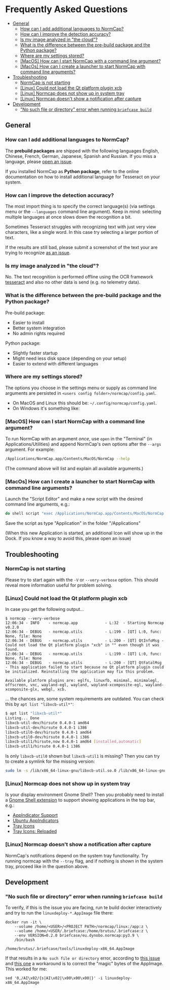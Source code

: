 # Frequently Asked Questions <!-- omit in toc -->

- [General](#general)
  - [How can I add additional languages to NormCap?](#how-can-i-add-additional-languages-to-normcap)
  - [How can I improve the detection accuracy?](#how-can-i-improve-the-detection-accuracy)
  - [Is my image analyzed in "the cloud"?](#is-my-image-analyzed-in-the-cloud)
  - [What is the difference between the pre-build package and the Python package?](#what-is-the-difference-between-the-pre-build-package-and-the-python-package)
  - [Where are my settings stored?](#where-are-my-settings-stored)
  - [\[MacOS\] How can I start NormCap with a command line argument?](#macos-how-can-i-start-normcap-with-a-command-line-argument)
  - [\[MacOs\] How can I create a launcher to start NormCap with command line arguments?](#macos-how-can-i-create-a-launcher-to-start-normcap-with-command-line-arguments)
- [Troubleshooting](#troubleshooting)
  - [NormCap is not starting](#normcap-is-not-starting)
  - [\[Linux\] Could not load the Qt platform plugin xcb](#linux-could-not-load-the-qt-platform-plugin-xcb)
  - [\[Linux\] Normcap does not show up in system tray](#linux-normcap-does-not-show-up-in-system-tray)
  - [\[Linux\] Normcap doesn't show a notification after capture](#linux-normcap-doesnt-show-a-notification-after-capture)
- [Development](#development)
  - ["No such file or directory" error when running `briefcase build`](#no-such-file-or-directory-error-when-running-briefcase-build)

## General

### How can I add additional languages to NormCap?

The **prebuild packages** are shipped with the following languages English, Chinese,
French, German, Japanese, Spanish and Russian. If you miss a language, please
[open an issue](https://github.com/dynobo/normcap/issues).

If you installed NormCap as **Python package**, refer to the online documentation on how
to install additional language for Tesseract on your system.

### How can I improve the detection accuracy?

The most import thing is to specify the correct language(s) (via settings menu or the
`--languages` command line argument). Keep in mind: selecting multiple languages at once
slows down the recognition a bit.

Sometimes Tesseract struggles with recognizing text with just very view characters, like
a single word. In this case try selecting a larger portion of text.

If the results are still bad, please submit a screenshot of the text your are trying to
recognize [as an issue](https://github.com/dynobo/normcap/issues).

### Is my image analyzed in "the cloud"?

No. The text recognition is performed offline using the OCR framework
[tesseract](https://github.com/tesseract-ocr/tesseract) and also no other data is send
(e.g. no telemetry data).

### What is the difference between the pre-build package and the Python package?

Pre-build package:

- Easier to install
- Better system integration
- No admin rights required

Python package:

- Slightly faster startup
- Might need less disk space (depending on your setup)
- Easier to extend with different languages

### Where are my settings stored?

The options you choose in the settings menu or supply as command line arguments are
persisted in `<users config folder>/normcap/config.yaml`.

- On MacOS and Linux this should be: `~/.config/normcap/config.yaml`.
- On Windows it's something like:

### \[MacOS\] How can I start NormCap with a command line argument?

To run NormCap with an argument _once_, use `open` in the "Terminal" (in
Applications/Utilities) and append NormCap's own options after the `--args` argument.
For example:

```sh
/Applications/NormCap.app/Contents/MacOS/NormCap --help
```

(The command above will list and explain all available arguments.)

### \[MacOs\] How can I create a launcher to start NormCap with command line arguments?

Launch the "Script Editor" and make a new script with the desired command line
arguments, e.g.:

```sh
do shell script "exec /Applications/NormCap.app/Contents/MacOS/NormCap --tray"s
```

Save the script as type "Application" in the folder "/Applications"

(When this new Application is started, an additional Icon will show up in the Dock. If
you know a way to avoid this, please open an issue)

## Troubleshooting

### NormCap is not starting

Please try to start again with the `-V` or `--very-verbose` option. This should reveal
more information useful for problem solving.

### \[Linux\] Could not load the Qt platform plugin xcb

In case you get the following output...

```
$ normcap --very-verbose
12:06:34 - INFO    - normcap.app            - L:32  - Starting Normcap v0.2.0
12:06:34 - DEBUG   - normcap.utils          - L:199 - [QT] L:0, func: None, file: None
12:06:34 - DEBUG   - normcap.utils          - L:200 - [QT] QtInfoMsg - Could not load the Qt platform plugin "xcb" in "" even though it was found.
12:06:34 - DEBUG   - normcap.utils          - L:199 - [QT] L:0, func: None, file: None
12:06:34 - DEBUG   - normcap.utils          - L:200 - [QT] QtFatalMsg - This application failed to start because no Qt platform plugin could be initialized. Reinstalling the application may fix this problem.

Available platform plugins are: eglfs, linuxfb, minimal, minimalegl, offscreen, vnc, wayland-egl, wayland, wayland-xcomposite-egl, wayland-xcomposite-glx, webgl, xcb.
```

... the chances are, some system requirements are outdated. You can check this by
`apt list "libxcb-util*"`:

```sh
$ apt list "libxcb-util*"
Listing... Done
libxcb-util-dev/hirsute 0.4.0-1 amd64
libxcb-util-dev/hirsute 0.4.0-1 i386
libxcb-util0-dev/hirsute 0.4.0-1 amd64
libxcb-util0-dev/hirsute 0.4.0-1 i386
libxcb-util1/hirsute,now 0.4.0-1 amd64 [installed,automatic]
libxcb-util1/hirsute 0.4.0-1 i386
```

Is only `libxcb-util0` shown but `libxcb-util1` is missing? Then you can try to create a
symlink for the missing version:

```sh
sudo ln -s /lib/x86_64-linux-gnu/libxcb-util.so.0 /lib/x86_64-linux-gnu/libxcb-util.so.1
```

### \[Linux\] Normcap does not show up in system tray

Is your display environment Gnome Shell? Then you probably need to install a
[Gnome Shell extension](https://extensions.gnome.org/) to support showing applications
in the top bar, e.g.:

- [AppIndicator Support](https://extensions.gnome.org/extension/615/appindicator-support/)
- [Ubuntu AppIndicators](https://extensions.gnome.org/extension/1301/ubuntu-appindicators/)
- [Tray Icons](https://extensions.gnome.org/extension/1503/tray-icons/)
- [Tray Icons: Reloaded](https://extensions.gnome.org/extension/2890/tray-icons-reloaded/)

### \[Linux\] Normcap doesn't show a notification after capture

NormCap's notifcations depend on the system tray functionality. Try running normcap with
the `--tray` flag, and if nothing is shown in the system tray, proceed like in the
question above.

## Development

### "No such file or directory" error when running `briefcase build`

To verify, if this is the issue you are facing, run te build docker interactively and
try to run the `linuxdeploy-*.AppImage` file there:

```
docker run -it \
    --volume /home/<USER>/<PROJECT PATH>/normcap/linux:/app:z \
    --volume /home/<USER/.briefcase:/home/brutus/.briefcase:z \
    --env VERSION=0.2.0 briefcase/eu.dynobo.normcap:py3.9 \
    /bin/bash

/home/brutus/.briefcase/tools/linuxdeploy-x86_64.AppImage
```

If that results in a `No such file or directory` error, according to
[this issue](https://github.com/AppImage/AppImageKit/issues/1027#issuecomment-641601097)
and [this one](https://github.com/AppImage/AppImageKit/issues/828) a workaround is to
correct the "magic" bytes of the AppImage. This worked for me:

```
sed '0,/AI\x02/{s|AI\x02|\x00\x00\x00|}' -i linuxdeploy-x86_64.AppImage
```
